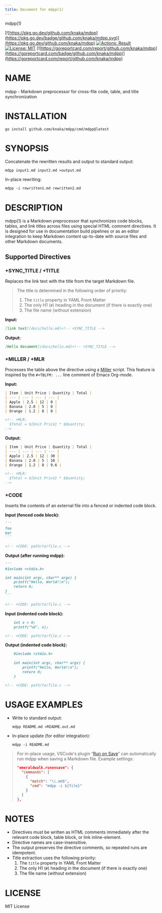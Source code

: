 ```yaml
---
title: Document for mdpp(1)
---
```


mdpp(1)

[![https://pkg.go.dev/github.com/knaka/mdpp](https://pkg.go.dev/badge/github.com/knaka/mdpp.svg)](https://pkg.go.dev/github.com/knaka/mdpp)
[![Actions: Result](https://github.com/knaka/mdpp/actions/workflows/test.yml/badge.svg)](https://github.com/knaka/mdpp/actions/workflows/test.yml)
[![License: MIT](https://img.shields.io/badge/License-MIT-yellow.svg)](https://opensource.org/licenses/MIT)
[![https://goreportcard.com/report/github.com/knaka/mdpp](https://goreportcard.com/badge/github.com/knaka/mdpp)](https://goreportcard.com/report/github.com/knaka/mdpp)

# NAME

mdpp - Markdown preprocessor for cross-file code, table, and title synchronization

# INSTALLATION

    go install github.com/knaka/mdpp/cmd/mdpp@latest

# SYNOPSIS

Concatenate the rewritten results and output to standard output:

    mdpp input1.md input2.md >output.md

In-place rewriting:

    mdpp -i rewritten1.md rewritten2.md

# DESCRIPTION

mdpp(1) is a Markdown preprocessor that synchronizes code blocks, tables, and link titles across files using special HTML comment directives. It is designed for use in documentation build pipelines or as an editor integration to keep Markdown content up-to-date with source files and other Markdown documents.

## Supported Directives

### +SYNC_TITLE / +TITLE
Replaces the link text with the title from the target Markdown file.

> The title is determined in the following order of priority:
> 1. The `title` property in YAML Front Matter
> 2. The only H1 (`#`) heading in the document (if there is exactly one)
> 3. The file name (without extension)

**Input:**

````markdown
[link text](docs/hello.md)<!-- +SYNC_TITLE -->
````

**Output:**

````markdown
[Hello document](docs/hello.md)<!-- +SYNC_TITLE -->
````

### +MILLER / +MLR
Processes the table above the directive using a [Miller](https://miller.readthedocs.io/en/latest/) script. This feature is inspired by the `#+TBLFM: ...` line comment of Emacs Org-mode.

**Input:**

````markdown
| Item | Unit Price | Quantity | Total |
| --- | --- | --- | --- |
| Apple | 2.5 | 12 | 0 |
| Banana | 2.0 | 5 | 0 |
| Orange | 1.2 | 8 | 0 |

<!-- +MLR:
  $Total = ${Unit Price} * $Quantity;
-->
````

**Output:**

````markdown
| Item | Unit Price | Quantity | Total |
| --- | --- | --- | --- |
| Apple | 2.5 | 12 | 30 |
| Banana | 2.0 | 5 | 10 |
| Orange | 1.2 | 8 | 9.6 |

<!-- +MLR:
  $Total = ${Unit Price} * $Quantity;
-->
````

### +CODE
Inserts the contents of an external file into a fenced or indented code block.

**Input (fenced code block):**

````markdown
```
foo
bar
```

<!-- +CODE: path/to/file.c -->
````

**Output (after running mdpp):**

````markdown
```
#include <stdio.h>

int main(int argc, char** argv) {
    printf("Hello, World!\n");
    return 0;
}
```

<!-- +CODE: path/to/file.c -->
````

**Input (indented code block):**

````markdown
    int x = 0;
    printf("%d", x);

<!-- +CODE: path/to/file.c -->
````

**Output (indented code block):**

````markdown
    #include <stdio.h>
    
    int main(int argc, char** argv) {
        printf("Hello, World!\n");
        return 0;
    }

<!-- +CODE: path/to/file.c -->
````

# USAGE EXAMPLES

- Write to standard output:

      mdpp README.md >README.out.md

- In-place update (for editor integration):

      mdpp -i README.md

> For in-place usage, VSCode's plugin “[Run on Save](https://github.com/emeraldwalk/vscode-runonsave)” can automatically run mdpp when saving a Markdown file. Example settings:
>
> ```json
> "emeraldwalk.runonsave": {
>   "commands": [
>     {
>       "match": "\\.md$",
>       "cmd": "mdpp -i ${file}"
>     }
>   ]
> },
> ```

# NOTES

- Directives must be written as HTML comments immediately after the relevant code block, table block, or link inline-element.
- Directive names are case-insensitive.
- The output preserves the directive comments, so repeated runs are idempotent.
- Title extraction uses the following priority:
  1. The `title` property in YAML Front Matter
  2. The only H1 (`#`) heading in the document (if there is exactly one)
  3. The file name (without extension)

# LICENSE

MIT License
